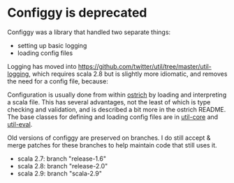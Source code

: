 
Configgy is deprecated
======================

Configgy was a library that handled two separate things:

- setting up basic logging
- loading config files

Logging has moved into <https://github.com/twitter/util/tree/master/util-logging>, which requires
scala 2.8 but is slightly more idiomatic, and removes the need for a config file, because:

Configuration is usually done from within [ostrich](https://github.com/twitter/ostrich) by loading
and interpreting a scala file. This has several advantages, not the least of which is type checking
and validation, and is described a bit more in the ostrich README. The base classes for defining
and loading config files are in [util-core](https://github.com/twitter/util/tree/master/util-core)
and [util-eval](https://github.com/twitter/util/tree/master/util-eval).

Old versions of configgy are preserved on branches. I do still accept & merge patches for these
branches to help maintain code that still uses it.

- scala 2.7: branch "release-1.6"
- scala 2.8: branch "release-2.0"
- scala 2.9: branch "scala-2.9"
